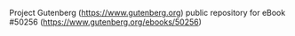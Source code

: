 Project Gutenberg (https://www.gutenberg.org) public repository for
eBook #50256 (https://www.gutenberg.org/ebooks/50256)
